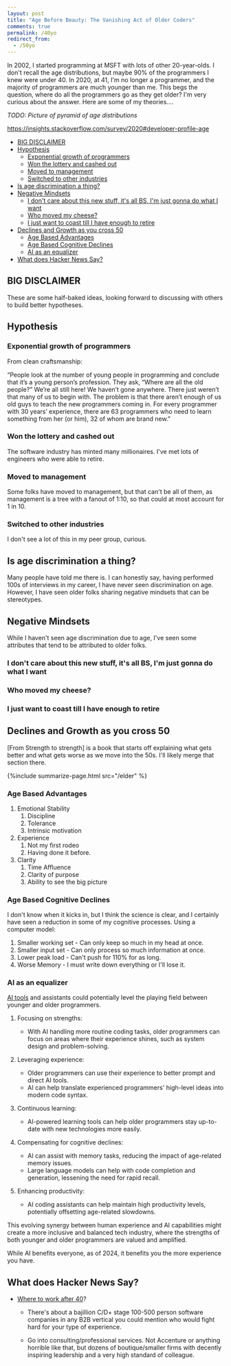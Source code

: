 ```yaml
---
layout: post
title: "Age Before Beauty: The Vanishing Act of Older Coders"
comments: true
permalink: /40yo
redirect_from:
  - /50yo
---
```


In 2002, I started programming at MSFT with lots of other 20-year-olds. I don't recall the age distributions, but maybe 90% of the programmers I knew were under 40. In 2020, at 41, I'm no longer a programmer, and the majority of programmers are much younger than me. This begs the question, where do all the programmers go as they get older? I'm very curious about the answer. Here are some of my theories....

_TODO: Picture of pyramid of age distributions_

<https://insights.stackoverflow.com/survey/2020#developer-profile-age>

<!-- prettier-ignore-start -->
<!-- vim-markdown-toc-start -->

- [BIG DISCLAIMER](#big-disclaimer)
- [Hypothesis](#hypothesis)
  - [Exponential growth of programmers](#exponential-growth-of-programmers)
  - [Won the lottery and cashed out](#won-the-lottery-and-cashed-out)
  - [Moved to management](#moved-to-management)
  - [Switched to other industries](#switched-to-other-industries)
- [Is age discrimination a thing?](#is-age-discrimination-a-thing)
- [Negative Mindsets](#negative-mindsets)
  - [I don't care about this new stuff, it's all BS, I'm just gonna do what I want](#i-dont-care-about-this-new-stuff-its-all-bs-im-just-gonna-do-what-i-want)
  - [Who moved my cheese?](#who-moved-my-cheese)
  - [I just want to coast till I have enough to retire](#i-just-want-to-coast-till-i-have-enough-to-retire)
- [Declines and Growth as you cross 50](#declines-and-growth-as-you-cross-50)
  - [Age Based Advantages](#age-based-advantages)
  - [Age Based Cognitive Declines](#age-based-cognitive-declines)
  - [AI as an equalizer](#ai-as-an-equalizer)
- [What does Hacker News Say?](#what-does-hacker-news-say)

<!-- vim-markdown-toc-end -->
<!-- prettier-ignore-end -->

## BIG DISCLAIMER

These are some half-baked ideas, looking forward to discussing with others to build better hypotheses.

## Hypothesis

### Exponential growth of programmers

From clean craftsmanship:

“People look at the number of young people in programming and conclude that it’s a young person’s profession. They ask, “Where are all the old people?” We’re all still here! We haven’t gone anywhere. There just weren’t that many of us to begin with. The problem is that there aren’t enough of us old guys to teach the new programmers coming in. For every programmer with 30 years’ experience, there are 63 programmers who need to learn something from her (or him), 32 of whom are brand new.”

### Won the lottery and cashed out

The software industry has minted many millionaires. I've met lots of engineers who were able to retire.

### Moved to management

Some folks have moved to management, but that can't be all of them, as management is a tree with a fanout of 1:10, so that could at most account for 1 in 10.

### Switched to other industries

I don't see a lot of this in my peer group, curious.

## Is age discrimination a thing?

Many people have told me there is. I can honestly say, having performed 100s of interviews in my career, I have never seen discrimination on age. However, I have seen older folks sharing negative mindsets that can be stereotypes.

## Negative Mindsets

While I haven't seen age discrimination due to age, I've seen some attributes that tend to be attributed to older folks.

### I don't care about this new stuff, it's all BS, I'm just gonna do what I want

### Who moved my cheese?

### I just want to coast till I have enough to retire

## Declines and Growth as you cross 50

[From Strength to strength] is a book that starts off explaining what gets better and what gets worse as we move into the 50s. I'll likely merge that section there.

{%include summarize-page.html src="/elder" %}

### Age Based Advantages

1. Emotional Stability
   1. Discipline
   1. Tolerance
   1. Intrinsic motivation
1. Experience
   1. Not my first rodeo
   1. Having done it before.
1. Clarity
   1. Time Affluence
   1. Clarity of purpose
   1. Ability to see the big picture

### Age Based Cognitive Declines

I don't know when it kicks in, but I think the science is clear, and I certainly have seen a reduction in some of my cognitive processes. Using a computer model:

1. Smaller working set - Can only keep so much in my head at once.
1. Smaller input set - Can only process so much information at once.
1. Lower peak load - Can't push for 110% for as long.
1. Worse Memory - I must write down everything or I'll lose it.

### AI as an equalizer

[AI tools](/ai-coder) and assistants could potentially level the playing field between younger and older programmers.

1. Focusing on strengths:

   - With AI handling more routine coding tasks, older programmers can focus on areas where their experience shines, such as system design and problem-solving.

2. Leveraging experience:

   - Older programmers can use their experience to better prompt and direct AI tools.
   - AI can help translate experienced programmers' high-level ideas into modern code syntax.

3. Continuous learning:

   - AI-powered learning tools can help older programmers stay up-to-date with new technologies more easily.

4. Compensating for cognitive declines:

   - AI can assist with memory tasks, reducing the impact of age-related memory issues.
   - Large language models can help with code completion and generation, lessening the need for rapid recall.

5. Enhancing productivity:
   - AI coding assistants can help maintain high productivity levels, potentially offsetting age-related slowdowns.

This evolving synergy between human experience and AI capabilities might create a more inclusive and balanced tech industry, where the strengths of both younger and older programmers are valued and amplified.

While AI benefits everyone, as of 2024, it benefits you the more experience you have.

## What does Hacker News Say?

- [Where to work after 40](https://news.ycombinator.com/item?id=42573875)?

  - There's about a bajillion C/D+ stage 100-500 person software companies in any B2B vertical you could mention who would fight hard for your type of experience.

  - Go into consulting/professional services. Not Accenture or anything horrible like that, but dozens of boutique/smaller firms with decently inspiring leadership and a very high standard of colleague.

